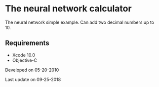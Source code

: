 # The neural network calculator

The neural network simple example. 
Can add two decimal numbers up to 10.

## Requirements

- Xcode 10.0
- Objective-C

Developed on 05-20-2010

Last update on 09-25-2018
